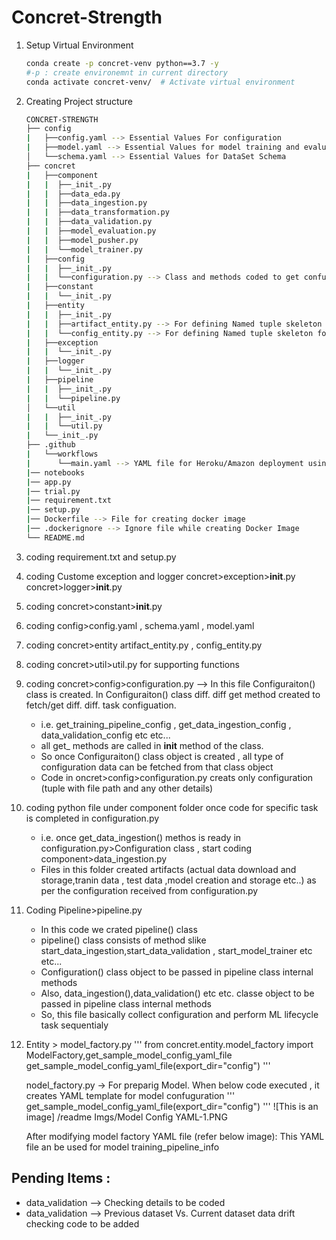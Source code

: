 # Concret-Strength

1. Setup Virtual Environment
   ```bash
   conda create -p concret-venv python==3.7 -y
   #-p : create environemnt in current directory
   conda activate concret-venv/  # Activate virtual environment
   ```

2. Creating Project structure
   ```bash
   CONCRET-STRENGTH
   ├── config
   |   ├──config.yaml --> Essential Values For configuration 
   |   ├──model.yaml --> Essential Values for model training and evaluation
   │   └──schema.yaml --> Essential Values for DataSet Schema
   ├── concret
   |   ├──component
   |   |  ├──_init_.py
   |   |  ├──data_eda.py
   |   |  ├──data_ingestion.py
   |   |  ├──data_transformation.py
   |   |  ├──data_validation.py
   |   |  ├──model_evaluation.py
   |   |  ├──model_pusher.py
   |   |  └──model_trainer.py
   |   ├──config
   |   |  ├──_init_.py
   |   |  └──configuration.py --> Class and methods coded to get confuguration data (returns configuration data(entity) having format defined in entity)
   |   ├──constant
   |   |  └──_init_.py
   |   ├──entity
   |   |  ├──_init_.py
   |   |  ├──artifact_entity.py --> For defining Named tuple skeleton for artifact related operation
   |   |  └──config_entity.py --> For defining Named tuple skeleton for configuration related operation
   |   ├──exception
   |   |  └──_init_.py
   |   ├──logger
   |   |  └──_init_.py
   |   ├──pipeline
   |   |  ├──_init_.py
   |   |  └──pipeline.py
   │   └──util
   |   |  ├──_init_.py
   |   |  └──util.py
   |   └──_init_.py
   ├── .github
   |   └──workflows
   |      └──main.yaml --> YAML file for Heroku/Amazon deployment using GitHub Action
   |── notebooks
   |── app.py
   |── trial.py
   |── requirement.txt
   |── setup.py
   |── Dockerfile --> File for creating docker image
   |── .dockerignore --> Ignore file while creating Docker Image
   └── README.md
   ```

3. coding requirement.txt and setup.py

4. coding Custome exception and logger
   concret>exception>__init__.py
   concret>logger>__init__.py

5. coding concret>constant>__init__.py

6. coding config>config.yaml , schema.yaml , model.yaml

7. coding concret>entity artifact_entity.py , config_entity.py

8. coding concret>util>util.py for supporting functions

9. coding concret>config>configuration.py --> In this file Configuraiton() class is created. In Configuraiton() class diff. diff get method created to fetch/get diff. diff. task configuation.
   - i.e. get_training_pipeline_config , get_data_ingestion_config , data_validation_config etc etc...
   - all get_ methods are called in __init__ method of the class.
   - So once Configuraiton() class object is created , all type of configuration data can be fetched from that class object
   - Code in oncret>config>configuration.py creats only configuration (tuple with file path and any other details)

10. coding python file under component folder once code for specific task is completed in configuration.py
      - i.e. once get_data_ingestion() methos is ready in configuration.py>Configuration class , start coding component>data_ingestion.py
      - Files in this folder created artifacts (actual data download and storage,tranin data , test data ,model creation and storage etc..) as per the configuration received from configuration.py

11. Coding Pipeline>pipeline.py
      - In this code we crated pipeline() class
      - pipeline() class consists of method slike start_data_ingestion,start_data_validation , start_model_trainer etc etc...
      - Configuration() class object to be passed in pipeline class internal methods
      - Also, data_ingestion(),data_validation() etc etc. classe object to be passed in pipeline class internal methods
      - So, this file basically collect configuration and perform ML lifecycle task sequentialy

12. Entity > model_factory.py
    '''
    from concret.entity.model_factory import ModelFactory,get_sample_model_config_yaml_file
    get_sample_model_config_yaml_file(export_dir="config")
    '''

    nodel_factory.py -> For preparig Model.
    When below code executed , it creates YAML template for model confuguration
    '''
    get_sample_model_config_yaml_file(export_dir="config")
    '''
    ![This is an image] /readme Imgs/Model Config YAML-1.PNG

    After modifying model factory YAML file (refer below image):
    This YAML file an be used for model training_pipeline_info



## Pending Items :
- data_validation --> Checking details to be coded
- data_validation --> Previous dataset Vs. Current dataset data drift checking code to be added
